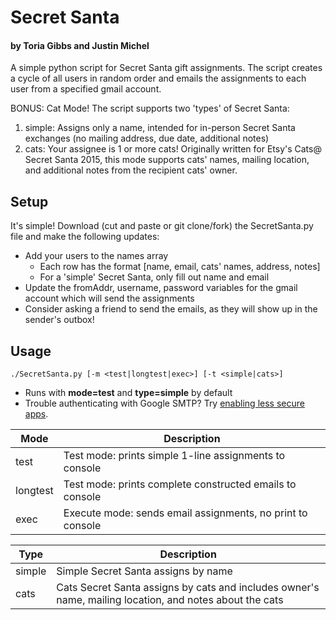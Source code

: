 # Secret Santa
#### by Toria Gibbs and Justin Michel

A simple python script for Secret Santa gift assignments. The script creates a cycle of all users in random order and emails the assignments to each user from a specified gmail account.

BONUS: Cat Mode! The script supports two 'types' of Secret Santa:

1. simple: Assigns only a name, intended for in-person Secret Santa exchanges (no mailing address, due date, additional notes)
2. cats: Your assignee is 1 or more cats! Originally written for Etsy's Cats@ Secret Santa 2015, this mode supports cats' names, mailing location, and additional notes from the recipient cats' owner.

## Setup

It's simple! Download (cut and paste or git clone/fork) the SecretSanta.py file and make the following updates:
* Add your users to the names array
  * Each row has the format [name, email, cats' names, address, notes]
  * For a 'simple' Secret Santa, only fill out name and email
* Update the fromAddr, username, password variables for the gmail account which will send the assignments
* Consider asking a friend to send the emails, as they will show up in the sender's outbox!

## Usage
`./SecretSanta.py [-m <test|longtest|exec>] [-t <simple|cats>]`

* Runs with **mode=test** and **type=simple** by default
* Trouble authenticating with Google SMTP? Try [enabling less secure apps](https://www.google.com/settings/u/1/security/lesssecureapps).

| Mode     | Description                                                |
|----------|------------------------------------------------------------|
| test     | Test mode: prints simple 1-line assignments to console     |
| longtest | Test mode: prints complete constructed emails to console   |
| exec     | Execute mode: sends email assignments, no print to console |

| Type   | Description                                                                                             |
|--------|---------------------------------------------------------------------------------------------------------|
| simple | Simple Secret Santa assigns by name                                                                     |
| cats   | Cats Secret Santa assigns by cats and includes owner's name, mailing location, and notes about the cats |


